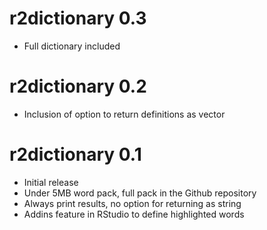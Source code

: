# r2dictionary 0.3
  
  - Full dictionary included
  
# r2dictionary 0.2
  
  - Inclusion of option to return definitions as vector

# r2dictionary 0.1

  - Initial release
  - Under 5MB word pack, full pack in the Github repository
  - Always print results, no option for returning as string
  - Addins feature in RStudio to define highlighted words
